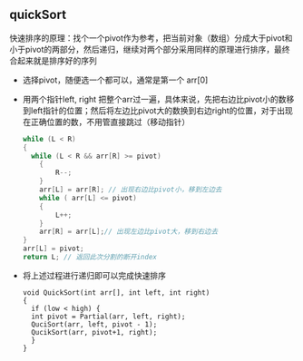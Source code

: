 

## quickSort

快速排序的原理：找个一个pivot作为参考，把当前对象（数组）分成大于pivot和小于pivot的两部分，然后递归，继续对两个部分采用同样的原理进行排序，最终合起来就是排序好的序列

* 选择pivot，随便选一个都可以，通常是第一个 arr[0]

* 用两个指针left, right 把整个arr过一遍，具体来说，先把右边比pivot小的数移到left指针的位置；然后将左边比pivot大的数换到右边right的位置，对于出现在正确位置的数，不用管直接跳过（移动指针）

  ```C++
  while (L < R)
  {
  	while (L < R && arr[R] >= pivot)
      {
          R--;
      }
      arr[L] = arr[R]; // 出现右边比pivot小，移到左边去
      while ( arr[L] <= pivot)
      {
          L++;
      }
      arr[R] = arr[L];// 出现左边比pivot大，移到右边去
  }
  arr[L] = pivot;
  return L; // 返回此次分割的断开index
  ```

* 将上述过程进行递归即可以完成快速排序

  ```
  void QuickSort(int arr[], int left, int right)
  {
  	if (low < high) {
  	int pivot = Partial(arr, left, right);
  	QuciSort(arr, left, pivot - 1);
  	QucikSort(arr, pivot+1, right);
  	}
  }
  ```

  